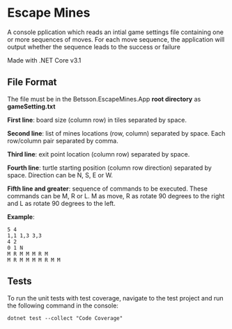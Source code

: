 ﻿# Escape Mines

A console pplication which reads an intial game settings file containing one or more sequences of moves. For each move
sequence, the application will output whether the sequence leads to the success or failure


Made with .NET Core v3.1

## File Format

The file must be in the Betsson.EscapeMines.App **root directory** as **gameSetting.txt**

**First line**: board size (column row) in tiles separated by space.

**Second line**: list of mines locations (row, column) separated by space. Each row/column pair separated by comma.

**Third line**: exit point location (column row) separated by space.

**Fourth line**: turtle starting position (column row direction) separated by space. Direction can be N, S, E or W.

**Fifth line and greater**: sequence of commands to be executed. These commands can be M, R or L. M as move, R as rotate 90 degrees to the right and L as rotate 90 degrees to the left.

**Example**:

    5 4
    1,1 1,3 3,3
    4 2
    0 1 N
    M R M M M R M
    M R M M M M R M M

## Tests

To run the unit tests with test coverage, navigate to the test project and run the following command in the console: 

    dotnet test --collect "Code Coverage"


